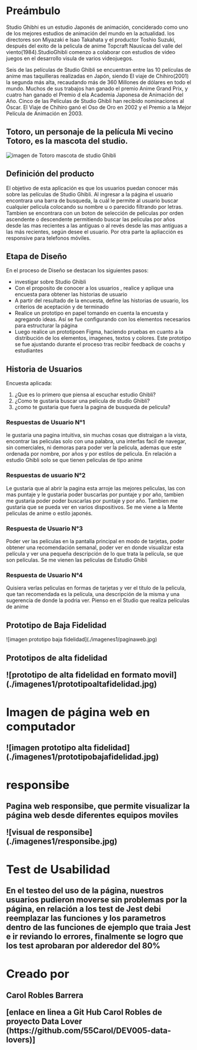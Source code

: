 
<h1>Preámbulo</h1>
<p>Studio Ghibhi es un estudio Japonés de animación, conciderado como uno de los mejores estudios de animación del mundo en la actualidad. los directores son Miyazaki e Isao Takahata y el productor Toshio Suzuki, después del exito de la pelicula de anime Topcraft Nausicaa del valle del viento(1984).StudioGhibli comenzo a colaborar con estudios de video juegos en el desarrollo visula de varios videojuegos. </p>
<p>Seis de las películas de Studio Ghibli se encuentran entre las 10 películas de anime mas taquilleras realizadas en Japón, siendo El viaje de Chihiro(2001) la segunda más alta, recaudando más de 360 Millones de dólares en todo el mundo. Muchos de sus trabajos han ganado el premio Anime Grand Prix, y cuatro han ganado el Premio d ela Academia Japonesa de Animación del Año. Cinco de las Películas de Studio Ghibli han recibido nominaciones al Óscar. El Viaje de Chihiro ganó el Oso de Oro en 2002 y el Premio a la Mejor Película de Animación en 2003.</p> 
<h2> Totoro, un personaje de la película Mi vecino Totoro, es la mascota del studio.</h2>
<img src="https://i.blogs.es/f2a494/loewe-totoro/1366_2000.jpeg" alt="imagen de Totoro mascota de studio Ghibli"/>

<h2>Definición del producto </h2>
<p> El objetivo de esta aplicación es que los usuarios puedan conocer más sobre las películas de Studio Ghibli. Al ingresar a la página el usuario encontrara una barra de busqueda, la cuál le permite al usuario buscar cualquier pelicula colocando su nombre u o parecido filtrando por letras. Tambien se encontrara con un boton de selección de peliculas por orden ascendente o descendente permitiendo buscar las peliculas por años desde las mas recientes a las antiguas o al revés desde las mas antiguas a las más recientes, según desee el usuario. Por otra parte la apliacción es responsive para telefonos móviles.</p>

<h2> Etapa de Diseño </h2>
<p>En el proceso de Diseño se destacan los siguientes pasos:</p>
<ul> 
<li>investigar sobre Studio Ghibli</li>
<li>Con el proposito de conocer a los usuarios , realice y aplique una encuesta para obtener las historias de usuario  </li>
<li>A partir del resultado de la encuesta, define las historias de usuario, los criterios de aceptación y de terminado </li>
<li>Realice un prototipo en papel tomando en cuenta la encuesta y agregando ideas. Así se fue configurando con los elementos necesarios para estructurar la página</li>
<li>Luego realice un prototipoen Figma, haciendo pruebas en cuanto a la distribución de los elementos, imagenes, textos y colores. Este prototipo se fue ajustando durante el proceso tras recibir feedback de coachs y estudiantes </li>
</ul>

<h2> Historia de Usuarios </h2>
<p>Encuesta aplicada:</p>
<ol>
<li> ¿Que es lo primero que piensa al escuchar estudio Ghibli?</li>
<li> ¿Como te gustaria buscar una pelicula de studio Ghibli?</li>
<li> ¿como te gustaria que fuera la pagina de busqueda de pelicula? </li>
</ol>
<h3>Respuestas de Usuario N°1</h3>
<p>le gustaria una pagina intuitiva, sin muchas cosas que distraigan a la vista, encontrar las peliculas solo con una palabra, una interfas facil de navegar, sin comerciales, ni demoras para poder ver la pelicula, ademas que este ordenada por nombre, por años y por estilos de pelicula. En relación a estudio Ghibli solo se que tienen peliculas de tipo anime </p>

<h3>Respuestas de usuario N°2</h3>
<p>Le gustaria que al abrir la pagina esta arroje las mejores peliculas, las con mas puntaje y le gustaria poder buscarlas por puntaje y por año, tambien me gustaria poder poder buscarlas por puntaje y por año. Tambien me gustaria que se pueda ver en varios dispositivos. 
Se me viene a la Mente peliculas de anime o estilo japonés. 
</p>

<h3>Respuesta de Usuario N°3 </h3>
<p>Poder ver las películas en la pantalla principal en modo de tarjetas, poder obtener una recomendación semanal, poder ver en donde visualizar esta película y ver una pequeña descripción de lo que trata la película, se que son películas. Se me vienen las películas de Estudio Ghibli </p>

<h3>Respuesta de Usuario N°4 </h3>
<p>Quisiera verlas peliculas en formas de tarjetas y ver el título de la pelicula, que tan recomendada es la película, una descripción de la misma y una sugerencia de donde la podria ver. Pienso en el Studio que realiza películas de anime</p>

<H2> Prototipo de Baja Fidelidad</h2>
![imagen prototipo baja fidelidad](./imagenes1/paginaweb.jpg)

<h2>Prototipos de  alta fidelidad<h/2>
<p> </p>
 ![prototipo de alta fidelidad en formato movil](./imagenes1/prototipoaltafidelidad.jpg)


<h2>Imagen de página web en computador </h2>
![imagen prototipo alta fidelidad](./imagenes1/prototipobajafidelidad.jpg)

<h2>responsibe  </h2>
<p>Pagina web responsibe, que permite visualizar la página web desde diferentes equipos moviles</p>
![visual de responsibe](./imagenes1/responsibe.jpg)

<h2> Test de Usabilidad  </h2>
<p>En el testeo del uso de la página, nuestros usuarios pudieron moverse sin problemas por la página, en relación a los test de Jest debi reemplazar las funciones y los parametros dentro de las funciones de ejemplo que traia Jest e ir reviando lo errores, finalmente se logro que los test aprobaran por alderedor del 80%  </p>

<h2>Creado por </h2>
<p>Carol Robles Barrera</p>
[enlace en linea a Git Hub Carol Robles de  proyecto Data Lover (https://github.com/55Carol/DEV005-data-lovers)]

